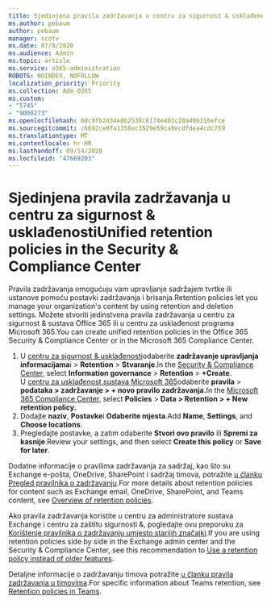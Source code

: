 ```yaml
---
title: Sjedinjena pravila zadržavanja u centru za sigurnost & usklađenosti
ms.author: pebaum
author: pebaum
manager: scotv
ms.date: 07/8/2020
ms.audience: Admin
ms.topic: article
ms.service: o365-administration
ROBOTS: NOINDEX, NOFOLLOW
localization_priority: Priority
ms.collection: Adm_O365
ms.custom:
- "5745"
- "9000273"
ms.openlocfilehash: 0dc9fb2d34e8b2538c6174e401c20a40b216efce
ms.sourcegitcommit: c6692ce0fa1358ec3529e59ca0ecdfdea4cdc759
ms.translationtype: MT
ms.contentlocale: hr-HR
ms.lasthandoff: 09/14/2020
ms.locfileid: "47669203"
---
```

# <a name="unified-retention-policies-in-the-security--compliance-center"></a><span data-ttu-id="ad8ac-102">Sjedinjena pravila zadržavanja u centru za sigurnost & usklađenosti</span><span class="sxs-lookup"><span data-stu-id="ad8ac-102">Unified retention policies in the Security & Compliance Center</span></span>

<span data-ttu-id="ad8ac-103">Pravila zadržavanja omogućuju vam upravljanje sadržajem tvrtke ili ustanove pomoću postavki zadržavanja i brisanja.</span><span class="sxs-lookup"><span data-stu-id="ad8ac-103">Retention policies let you manage your organization's content by using retention and deletion settings.</span></span> <span data-ttu-id="ad8ac-104">Možete stvoriti jedinstvena pravila zadržavanja u centru za sigurnost & sustava Office 365 ili u centru za usklađenost programa Microsoft 365.</span><span class="sxs-lookup"><span data-stu-id="ad8ac-104">You can create unified retention policies in the Office 365 Security & Compliance Center or in the Microsoft 365 Compliance Center.</span></span> 

1. <span data-ttu-id="ad8ac-105">U [centru za sigurnost & usklađenosti](https://go.microsoft.com/fwlink/p/?linkid=2077143)odaberite **zadržavanje upravljanja informacijama**i  >  **Retention**  >  **Stvaranje**.</span><span class="sxs-lookup"><span data-stu-id="ad8ac-105">In the [Security & Compliance Center](https://go.microsoft.com/fwlink/p/?linkid=2077143), select **Information governance** > **Retention** > **+Create**.</span></span> <br/>
    <span data-ttu-id="ad8ac-106">U [centru za usklađenost sustava Microsoft 365](https://go.microsoft.com/fwlink/p/?linkid=2077149)odaberite **pravila**  >  **podataka > zadržavanje > + novo pravilo zadržavanja.**</span><span class="sxs-lookup"><span data-stu-id="ad8ac-106">In the [Microsoft 365 Compliance Center](https://go.microsoft.com/fwlink/p/?linkid=2077149), select **Policies** > **Data > Retention > + New retention policy.**</span></span>
2. <span data-ttu-id="ad8ac-107">Dodajte **naziv**, **Postavke**i **Odaberite mjesta**.</span><span class="sxs-lookup"><span data-stu-id="ad8ac-107">Add **Name**, **Settings**, and **Choose locations**.</span></span>
3. <span data-ttu-id="ad8ac-108">Pregledajte postavke, a zatim odaberite **Stvori ovo pravilo** ili **Spremi za kasnije**.</span><span class="sxs-lookup"><span data-stu-id="ad8ac-108">Review your settings, and then select **Create this policy** or **Save for later**.</span></span>  
      
<span data-ttu-id="ad8ac-109">Dodatne informacije o pravilima zadržavanja za sadržaj, kao što su Exchange e-pošta, OneDrive, SharePoint i sadržaj timova, potražite [u članku Pregled pravilnika o zadržavanju](https://go.microsoft.com/fwlink/?linkid=2127785).</span><span class="sxs-lookup"><span data-stu-id="ad8ac-109">For more details about retention policies for content such as Exchange email, OneDrive, SharePoint, and Teams content, see [Overview of retention policies](https://go.microsoft.com/fwlink/?linkid=2127785).</span></span>  
    
<span data-ttu-id="ad8ac-110">Ako pravila zadržavanja koristite u centru za administratore sustava Exchange i centru za zaštitu sigurnosti &, pogledajte ovu preporuku za [Korištenje pravilnika o zadržavanju umjesto starijih značajki](https://docs.microsoft.com/microsoft-365/compliance/retention-policies?view=o365-worldwide#use-a-retention-policy-instead-of-older-features).</span><span class="sxs-lookup"><span data-stu-id="ad8ac-110">If you are using retention policies side by side in the Exchange admin center and the Security & Compliance Center, see this recommendation to [Use a retention policy instead of older features](https://docs.microsoft.com/microsoft-365/compliance/retention-policies?view=o365-worldwide#use-a-retention-policy-instead-of-older-features).</span></span>  
    
<span data-ttu-id="ad8ac-111">Detaljne informacije o zadržavanju timova potražite [u članku pravila zadržavanja u timovima](https://docs.microsoft.com/microsoftteams/retention-policies).</span><span class="sxs-lookup"><span data-stu-id="ad8ac-111">For specific information about Teams retention, see [Retention policies in Teams](https://docs.microsoft.com/microsoftteams/retention-policies).</span></span>